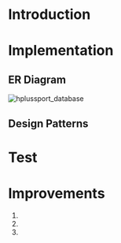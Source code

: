# Introduction

# Implementation

## ER Diagram

![hplussport_database](https://user-images.githubusercontent.com/80293145/144295342-d1ec5ce3-968b-4aab-a11b-1e8c3d038109.png)



## Design Patterns

# Test

# Improvements

1.
2.
3.
